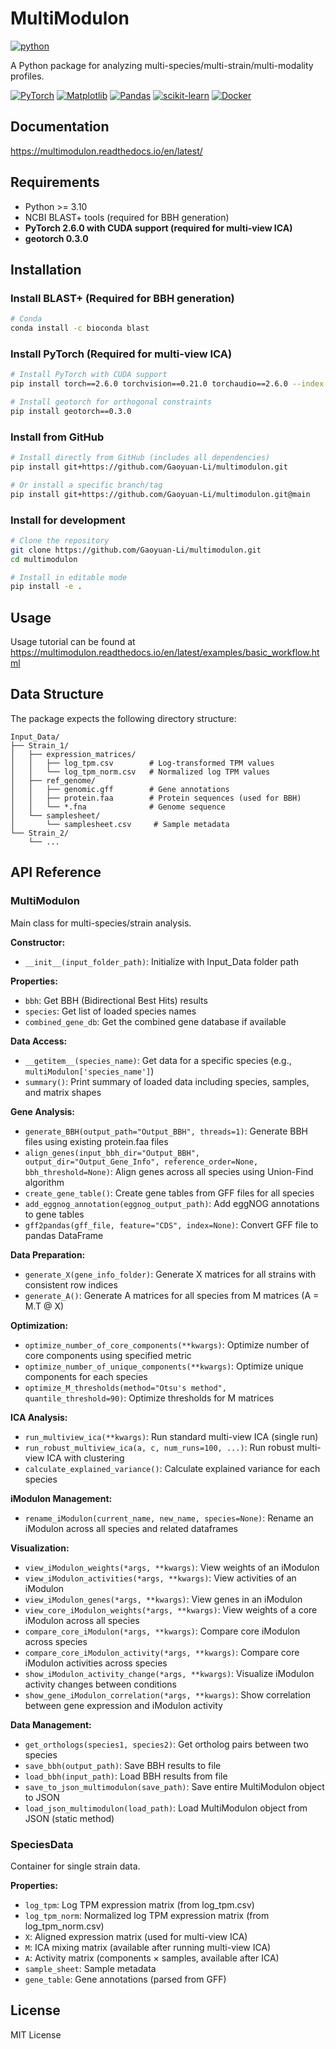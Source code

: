 # MultiModulon

[![python](https://img.shields.io/badge/python-3.10_%7C_3.11_%7C_3.12-blue)](https://www.python.org)

A Python package for analyzing multi-species/multi-strain/multi-modality profiles.

[![PyTorch](https://img.shields.io/badge/PyTorch-EE4C2C?style=for-the-badge&logo=pytorch&logoColor=white)](https://pytorch.org/)
[![Matplotlib](https://img.shields.io/badge/Matplotlib-%23ffffff.svg?style=for-the-badge&logo=Matplotlib&logoColor=black)](https://matplotlib.org/stable/users/index.html)
[![Pandas](https://img.shields.io/badge/pandas-%23150458.svg?style=for-the-badge&logo=pandas&logoColor=white)](https://pandas.pydata.org/)
[![scikit-learn](https://img.shields.io/badge/scikit--learn-%23F7931E.svg?style=for-the-badge&logo=scikit-learn&logoColor=white)](https://scikit-learn.org/stable/)
[![Docker](https://img.shields.io/badge/docker-%230db7ed.svg?style=for-the-badge&logo=docker&logoColor=white)](https://www.docker.com/)

## Documentation

https://multimodulon.readthedocs.io/en/latest/

## Requirements

- Python >= 3.10
- NCBI BLAST+ tools (required for BBH generation)
- **PyTorch 2.6.0 with CUDA support (required for multi-view ICA)**
- **geotorch 0.3.0**

## Installation

### Install BLAST+ (Required for BBH generation)

```bash
# Conda
conda install -c bioconda blast
```

### Install PyTorch (Required for multi-view ICA)

```bash
# Install PyTorch with CUDA support
pip install torch==2.6.0 torchvision==0.21.0 torchaudio==2.6.0 --index-url https://download.pytorch.org/whl/cu124

# Install geotorch for orthogonal constraints
pip install geotorch==0.3.0
```

### Install from GitHub

```bash
# Install directly from GitHub (includes all dependencies)
pip install git+https://github.com/Gaoyuan-Li/multimodulon.git

# Or install a specific branch/tag
pip install git+https://github.com/Gaoyuan-Li/multimodulon.git@main
```

### Install for development

```bash
# Clone the repository
git clone https://github.com/Gaoyuan-Li/multimodulon.git
cd multimodulon

# Install in editable mode
pip install -e .
```

## Usage

Usage tutorial can be found at https://multimodulon.readthedocs.io/en/latest/examples/basic_workflow.html

## Data Structure

The package expects the following directory structure:

```
Input_Data/
├── Strain_1/
│   ├── expression_matrices/
│   │   ├── log_tpm.csv        # Log-transformed TPM values
│   │   └── log_tpm_norm.csv   # Normalized log TPM values
│   ├── ref_genome/
│   │   ├── genomic.gff        # Gene annotations
│   │   ├── protein.faa        # Protein sequences (used for BBH)
│   │   └── *.fna              # Genome sequence
│   └── samplesheet/
│       └── samplesheet.csv     # Sample metadata
└── Strain_2/
    └── ...
```


## API Reference

### MultiModulon

Main class for multi-species/strain analysis.

**Constructor:**
- `__init__(input_folder_path)`: Initialize with Input_Data folder path

**Properties:**
- `bbh`: Get BBH (Bidirectional Best Hits) results
- `species`: Get list of loaded species names
- `combined_gene_db`: Get the combined gene database if available

**Data Access:**
- `__getitem__(species_name)`: Get data for a specific species (e.g., `multiModulon['species_name']`)
- `summary()`: Print summary of loaded data including species, samples, and matrix shapes

**Gene Analysis:**
- `generate_BBH(output_path="Output_BBH", threads=1)`: Generate BBH files using existing protein.faa files
- `align_genes(input_bbh_dir="Output_BBH", output_dir="Output_Gene_Info", reference_order=None, bbh_threshold=None)`: Align genes across all species using Union-Find algorithm
- `create_gene_table()`: Create gene tables from GFF files for all species
- `add_eggnog_annotation(eggnog_output_path)`: Add eggNOG annotations to gene tables
- `gff2pandas(gff_file, feature="CDS", index=None)`: Convert GFF file to pandas DataFrame

**Data Preparation:**
- `generate_X(gene_info_folder)`: Generate X matrices for all strains with consistent row indices
- `generate_A()`: Generate A matrices for all species from M matrices (A = M.T @ X)

**Optimization:**
- `optimize_number_of_core_components(**kwargs)`: Optimize number of core components using specified metric
- `optimize_number_of_unique_components(**kwargs)`: Optimize unique components for each species
- `optimize_M_thresholds(method="Otsu's method", quantile_threshold=90)`: Optimize thresholds for M matrices

**ICA Analysis:**
- `run_multiview_ica(**kwargs)`: Run standard multi-view ICA (single run)
- `run_robust_multiview_ica(a, c, num_runs=100, ...)`: Run robust multi-view ICA with clustering
- `calculate_explained_variance()`: Calculate explained variance for each species

**iModulon Management:**
- `rename_iModulon(current_name, new_name, species=None)`: Rename an iModulon across all species and related dataframes

**Visualization:**
- `view_iModulon_weights(*args, **kwargs)`: View weights of an iModulon
- `view_iModulon_activities(*args, **kwargs)`: View activities of an iModulon
- `view_iModulon_genes(*args, **kwargs)`: View genes in an iModulon
- `view_core_iModulon_weights(*args, **kwargs)`: View weights of a core iModulon across all species
- `compare_core_iModulon(*args, **kwargs)`: Compare core iModulon across species
- `compare_core_iModulon_activity(*args, **kwargs)`: Compare core iModulon activities across species
- `show_iModulon_activity_change(*args, **kwargs)`: Visualize iModulon activity changes between conditions
- `show_gene_iModulon_correlation(*args, **kwargs)`: Show correlation between gene expression and iModulon activity

**Data Management:**
- `get_orthologs(species1, species2)`: Get ortholog pairs between two species
- `save_bbh(output_path)`: Save BBH results to file
- `load_bbh(input_path)`: Load BBH results from file
- `save_to_json_multimodulon(save_path)`: Save entire MultiModulon object to JSON
- `load_json_multimodulon(load_path)`: Load MultiModulon object from JSON (static method)

### SpeciesData

Container for single strain data.

**Properties:**
- `log_tpm`: Log TPM expression matrix (from log_tpm.csv)
- `log_tpm_norm`: Normalized log TPM expression matrix (from log_tpm_norm.csv)
- `X`: Aligned expression matrix (used for multi-view ICA)
- `M`: ICA mixing matrix (available after running multi-view ICA)
- `A`: Activity matrix (components × samples, available after ICA)
- `sample_sheet`: Sample metadata
- `gene_table`: Gene annotations (parsed from GFF)


## License

MIT License
